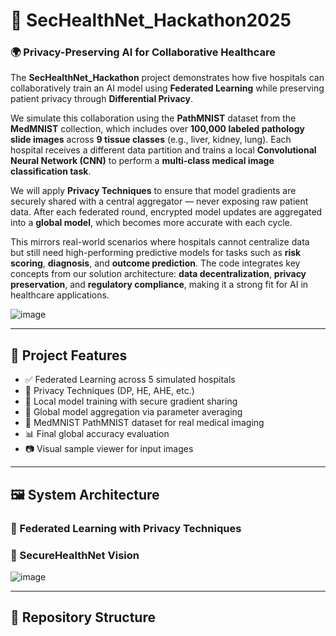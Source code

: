 # 🔐 SecHealthNet_Hackathon2025

### 🌍 Privacy-Preserving AI for Collaborative Healthcare

The **SecHealthNet_Hackathon** project demonstrates how five hospitals can collaboratively train an AI model using **Federated Learning** while preserving patient privacy through **Differential Privacy**.

We simulate this collaboration using the **PathMNIST** dataset from the **MedMNIST** collection, which includes over **100,000 labeled pathology slide images** across **9 tissue classes** (e.g., liver, kidney, lung). Each hospital receives a different data partition and trains a local **Convolutional Neural Network (CNN)** to perform a **multi-class medical image classification task**.

We will apply **Privacy Techniques** to ensure that model gradients are securely shared with a central aggregator — never exposing raw patient data. After each federated round, encrypted model updates are aggregated into a **global model**, which becomes more accurate with each cycle.

This mirrors real-world scenarios where hospitals cannot centralize data but still need high-performing predictive models for tasks such as **risk scoring**, **diagnosis**, and **outcome prediction**. The code integrates key concepts from our solution architecture: **data decentralization**, **privacy preservation**, and **regulatory compliance**, making it a strong fit for AI in healthcare applications.

![image](https://github.com/user-attachments/assets/75acd015-0c42-4238-833b-6a5e0e7d5390)

---

## 🧠 Project Features

- ✅ Federated Learning across 5 simulated hospitals
- 🔏 Privacy Techniques (DP, HE, AHE, etc.)
- 🏥 Local model training with secure gradient sharing
- 🔗 Global model aggregation via parameter averaging
- 🧬 MedMNIST PathMNIST dataset for real medical imaging
- 📊 Final global accuracy evaluation
- 📷 Visual sample viewer for input images

---

## 🖼️ System Architecture

### 🔽 Federated Learning with  Privacy Techniques

### 🔐 SecureHealthNet Vision

![image](https://github.com/user-attachments/assets/23d06bcc-d043-4832-9251-c2caf5a80d5a)


---

## 📁 Repository Structure

